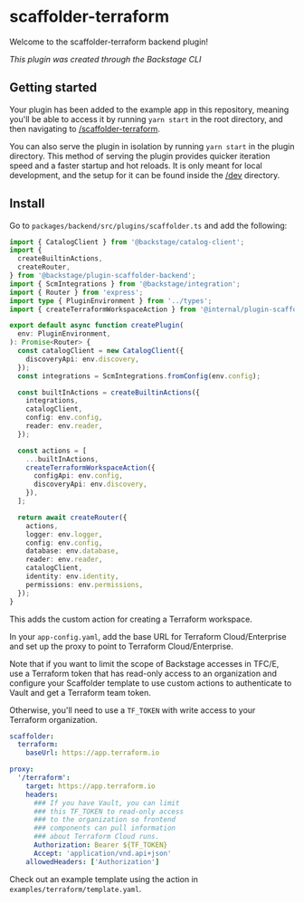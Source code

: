 # scaffolder-terraform

Welcome to the scaffolder-terraform backend plugin!

_This plugin was created through the Backstage CLI_

## Getting started

Your plugin has been added to the example app in this repository, meaning you'll be able to access it by running `yarn
start` in the root directory, and then navigating to [/scaffolder-terraform](http://localhost:3000/scaffolder-terraform).

You can also serve the plugin in isolation by running `yarn start` in the plugin directory.
This method of serving the plugin provides quicker iteration speed and a faster startup and hot reloads.
It is only meant for local development, and the setup for it can be found inside the [/dev](/dev) directory.

## Install

Go to `packages/backend/src/plugins/scaffolder.ts` and add the following:

```typescript
import { CatalogClient } from '@backstage/catalog-client';
import {
  createBuiltinActions,
  createRouter,
} from '@backstage/plugin-scaffolder-backend';
import { ScmIntegrations } from '@backstage/integration';
import { Router } from 'express';
import type { PluginEnvironment } from '../types';
import { createTerraformWorkspaceAction } from '@internal/plugin-scaffolder-terraform-backend';

export default async function createPlugin(
  env: PluginEnvironment,
): Promise<Router> {
  const catalogClient = new CatalogClient({
    discoveryApi: env.discovery,
  });
  const integrations = ScmIntegrations.fromConfig(env.config);

  const builtInActions = createBuiltinActions({
    integrations,
    catalogClient,
    config: env.config,
    reader: env.reader,
  });

  const actions = [
    ...builtInActions,
    createTerraformWorkspaceAction({
      configApi: env.config,
      discoveryApi: env.discovery,
    }),
  ];

  return await createRouter({
    actions,
    logger: env.logger,
    config: env.config,
    database: env.database,
    reader: env.reader,
    catalogClient,
    identity: env.identity,
    permissions: env.permissions,
  });
}
```

This adds the custom action for creating a Terraform workspace.

In your `app-config.yaml`, add the base URL for Terraform Cloud/Enterprise
and set up the proxy to point to Terraform Cloud/Enterprise.

Note that if you want to limit the scope of Backstage accesses in
TFC/E, use a Terraform token that has read-only access to an
organization and configure your Scaffolder template to
use custom actions to authenticate to Vault and get a Terraform
team token.

Otherwise, you'll need to use a `TF_TOKEN` with write access
to your Terraform organization.

```yaml
scaffolder:
  terraform:
    baseUrl: https://app.terraform.io

proxy:
  '/terraform':
    target: https://app.terraform.io
    headers:
      ### If you have Vault, you can limit
      ### this TF_TOKEN to read-only access
      ### to the organization so frontend
      ### components can pull information
      ### about Terraform Cloud runs.
      Authorization: Bearer ${TF_TOKEN}
      Accept: 'application/vnd.api+json'
    allowedHeaders: ['Authorization']
```

Check out an example template using the action in `examples/terraform/template.yaml`.
